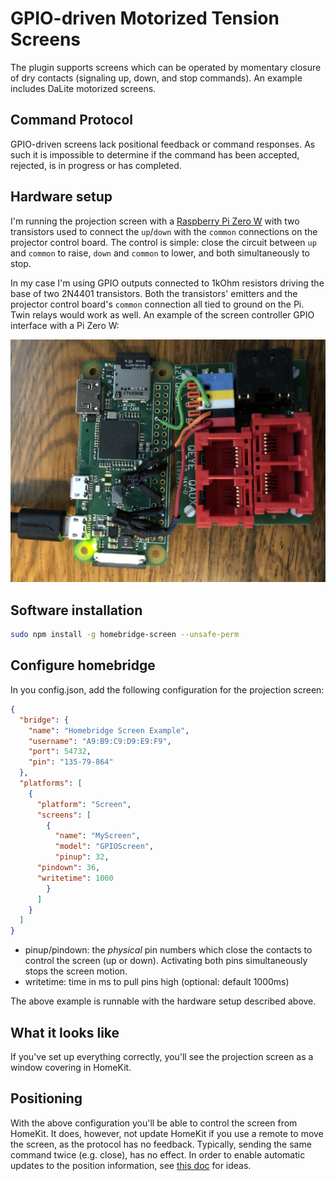 # GPIO-driven Motorized Tension Screens

The plugin supports screens which can be operated by momentary closure of dry contacts (signaling up, down, and stop commands).  An example includes DaLite motorized screens.

## Command Protocol

GPIO-driven screens lack positional feedback or command responses. As such it is impossible to determine if the
command has been accepted, rejected, is in progress or has completed.

## Hardware setup

I'm running the projection screen with a [Raspberry Pi Zero W](https://www.raspberrypi.org/products/raspberry-pi-zero-w/) with two transistors used to connect the `up`/`down` with the `common` connections on the projector control board.  The control is simple: close the circuit between `up` and `common` to raise, `down` and `common` to lower, and both simultaneously to stop.  

In my case I'm using GPIO outputs connected to 1kOhm resistors driving the base of two 2N4401 transistors.  Both the transistors' emitters and the projector control board's `common` connection all tied to ground on the Pi.  Twin relays would work as well.  An example of the screen controller GPIO interface with a Pi Zero W:

![GPIO DaLite Screen Control Setup](gpiodalite.jpg)

## Software installation

```bash
sudo npm install -g homebridge-screen --unsafe-perm
```

## Configure homebridge

In you config.json, add the following configuration for the projection screen:

```json
{
  "bridge": {
    "name": "Homebridge Screen Example",
    "username": "A9:B9:C9:D9:E9:F9",
    "port": 54732,
    "pin": "135-79-864"
  },
  "platforms": [
    {
      "platform": "Screen",
      "screens": [
        {
          "name": "MyScreen",
          "model": "GPIOScreen",
          "pinup": 32,
	  "pindown": 36,
	  "writetime": 1000
        }
      ]
    }
  ]
}
```

- pinup/pindown: the _physical_ pin numbers which close the contacts to control the screen (up or down).  Activating both pins simultaneously stops the screen motion.
- writetime: time in ms to pull pins high (optional: default 1000ms)

The above example is runnable with the hardware setup described above.

## What it looks like

If you've set up everything correctly, you'll see the projection screen as a window covering in HomeKit.

## Positioning

With the above configuration you'll be able to control the screen from HomeKit.  It does, however, not update HomeKit if you use a remote to move the screen, as the protocol has no feedback. Typically, sending the same command twice (e.g. close), has no effect.  In order to enable automatic updates to the position information, see [this doc](hivilux.md) for ideas.
